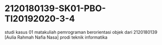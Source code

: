 # 2120180139-SK01-PBO-TI20192020-3-4
studi kasus 01 matakuliah pemrograman berorientasi objek dari 2120180139 [Aulia Rahmah Nafia Nasa] prodi teknik informatika
